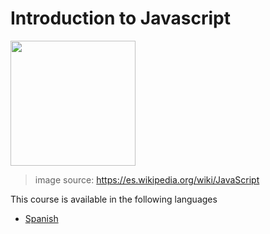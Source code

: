 # Introduction to Javascript

<img src="https://upload.wikimedia.org/wikipedia/commons/thumb/9/99/Unofficial_JavaScript_logo_2.svg/320px-Unofficial_JavaScript_logo_2.svg.png" width=200>

> image source: https://es.wikipedia.org/wiki/JavaScript

This course is available in the following languages

- [Spanish](./es)

